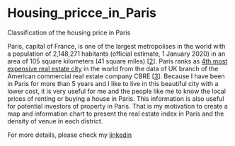 # Housing_pricce_in_Paris
Classification of the housing price in Paris

Paris, capital of France, is one of the largest metropolises in the world with a population of 2,148,271 habitants (official estimate, 1 January 2020) in an area of 105 square kilometers (41 square miles) [[2](https://en.wikipedia.org/wiki/Paris)]. Paris ranks as [4th most expensive real estate city](https://parispropertygroup.com/blog/2015/paris-ranks-4th-expensive-city-buy-real-estate/) in the world from the data of UK branch of the American commercial real estate company CBRE [[3](https://parispropertygroup.com/blog/2015/paris-ranks-4th-expensive-city-buy-real-estate/)]. Because I have been in Paris for more than 5 years and I like to live in this beautiful city with a lower cost, it is very useful for me and the people like me to know the local prices of renting or buying a house in Paris. This information is also useful for potential investors of property in Paris. That is my motivation to create a map and information chart to present the real estate index in Paris and the density of venue in each district.

For more details, please check my [linkedin](https://www.linkedin.com/pulse/housing-rental-sale-prices-venues-data-analysis-paris-letian-dai/)
